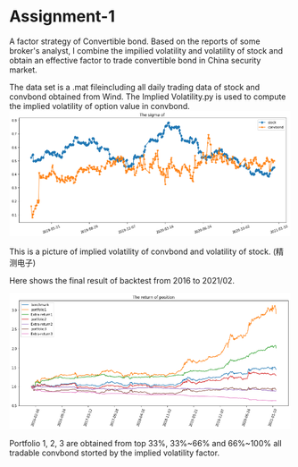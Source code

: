 # Assignment-1
A factor strategy of Convertible bond.
Based on the reports of some broker's analyst, I combine the impilied volatility and volatility of stock and obtain 
an effective factor to trade convertible bond in China security market.

The data set is a .mat fileincluding all daily trading data of stock and convbond obtained from Wind. 
The Implied Volatility.py is used to compute the implied volatility of option value in convbond. 
![image](https://raw.githubusercontent.com/algo21-220040038/Assignment-1/master/result/Volatility.png)

This is a picture of implied volatility of convbond and volatility of stock. (精测电子)

Here shows the final result of backtest from 2016 to 2021/02.

![image](https://raw.githubusercontent.com/algo21-220040038/Assignment-1/master/result/Portfolio-return.png)

Portfolio 1, 2, 3 are obtained from top 33%, 33%~66% and 66%~100% all tradable convbond storted by the implied volatility factor.
